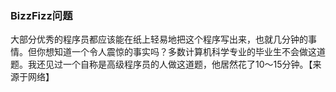 ### BizzFizz问题

大部分优秀的程序员都应该能在纸上轻易地把这个程序写出来，也就几分钟的事情。但你想知道一个令人震惊的事实吗？多数计算机科学专业的毕业生不会做这道题。我还见过一个自称是高级程序员的人做这道题，他居然花了10～15分钟。【来源于网络】